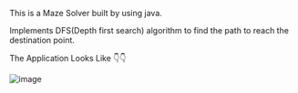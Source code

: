 This is a Maze Solver built by using java.

Implements DFS(Depth first search) algorithm to find the path to reach the destination point.

The Application Looks Like 👇👇


![image](https://user-images.githubusercontent.com/120375689/210743432-384a030f-1f72-4062-ad5a-6439b22ede0e.png)

